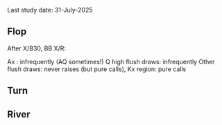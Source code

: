 Last study date: 31-July-2025

## Flop

After X/B30, BB X/R:

Ax : infrequently  (AQ sometimes!)
Q high flush draws: infrequently
Other flush draws: never raises (but pure calls),
Kx region: pure calls


## Turn

## River
